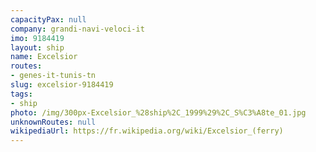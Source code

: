 ```yaml
---
capacityPax: null
company: grandi-navi-veloci-it
imo: 9184419
layout: ship
name: Excelsior
routes:
- genes-it-tunis-tn
slug: excelsior-9184419
tags:
- ship
photo: /img/300px-Excelsior_%28ship%2C_1999%29%2C_S%C3%A8te_01.jpg
unknownRoutes: null
wikipediaUrl: https://fr.wikipedia.org/wiki/Excelsior_(ferry)
---
```

